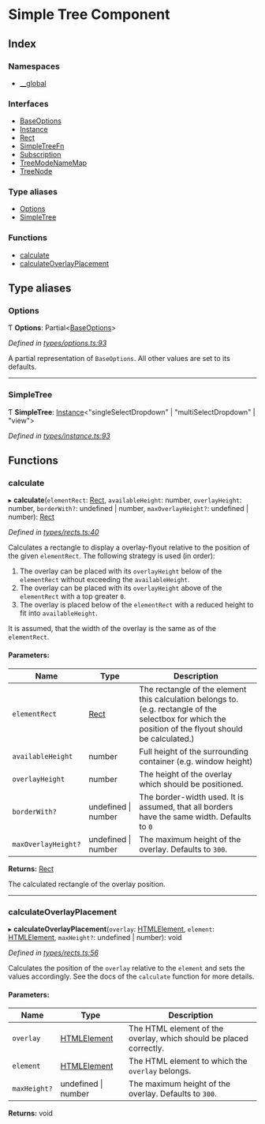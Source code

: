 # Simple Tree Component

## Index

### Namespaces

* [\_\_global](modules/__global.md)

### Interfaces

* [BaseOptions](interfaces/baseoptions.md)
* [Instance](interfaces/instance.md)
* [Rect](interfaces/rect.md)
* [SimpleTreeFn](interfaces/simpletreefn.md)
* [Subscription](interfaces/subscription.md)
* [TreeModeNameMap](interfaces/treemodenamemap.md)
* [TreeNode](interfaces/treenode.md)

### Type aliases

* [Options](globals.md#options)
* [SimpleTree](globals.md#simpletree)

### Functions

* [calculate](globals.md#calculate)
* [calculateOverlayPlacement](globals.md#calculateoverlayplacement)

## Type aliases

### Options

Ƭ  **Options**: Partial\<[BaseOptions](interfaces/baseoptions.md)>

*Defined in [types/options.ts:93](https://github.com/ckotzbauer/simple-tree-component/blob/466dabf/src/types/options.ts#L93)*

A partial representation of `BaseOptions`. All other values are set to its defaults.

___

### SimpleTree

Ƭ  **SimpleTree**: [Instance](interfaces/instance.md)\<\"singleSelectDropdown\" \| \"multiSelectDropdown\" \| \"view\">

*Defined in [types/instance.ts:93](https://github.com/ckotzbauer/simple-tree-component/blob/466dabf/src/types/instance.ts#L93)*

## Functions

### calculate

▸ **calculate**(`elementRect`: [Rect](interfaces/rect.md), `availableHeight`: number, `overlayHeight`: number, `borderWith?`: undefined \| number, `maxOverlayHeight?`: undefined \| number): [Rect](interfaces/rect.md)

*Defined in [types/rects.ts:40](https://github.com/ckotzbauer/simple-tree-component/blob/466dabf/src/types/rects.ts#L40)*

Calculates a rectangle to display a overlay-flyout relative to the position of the given `elementRect`.
The following strategy is used (in order):
  1. The overlay can be placed with its `overlayHeight` below of the `elementRect` without exceeding the `availableHeight`.
  2. The overlay can be placed with its `overlayHeight` above of the `elementRect` with a top greater `0`.
  3. The overlay is placed below of the `elementRect` with a reduced height to fit into `availableHeight`.

It is assumed, that the width of the overlay is the same as of the `elementRect`.

#### Parameters:

Name | Type | Description |
------ | ------ | ------ |
`elementRect` | [Rect](interfaces/rect.md) | The rectangle of the element this calculation belongs to. (e.g. rectangle of the selectbox for which the position of the flyout should be calculated.) |
`availableHeight` | number | Full height of the surrounding container (e.g. window height) |
`overlayHeight` | number | The height of the overlay which should be positioned. |
`borderWith?` | undefined \| number | The border-width used. It is assumed, that all borders have the same width. Defaults to `0` |
`maxOverlayHeight?` | undefined \| number | The maximum height of the overlay. Defaults to `300`. |

**Returns:** [Rect](interfaces/rect.md)

The calculated rectangle of the overlay position.

___

### calculateOverlayPlacement

▸ **calculateOverlayPlacement**(`overlay`: [HTMLElement](interfaces/__global.htmlelement.md), `element`: [HTMLElement](interfaces/__global.htmlelement.md), `maxHeight?`: undefined \| number): void

*Defined in [types/rects.ts:56](https://github.com/ckotzbauer/simple-tree-component/blob/466dabf/src/types/rects.ts#L56)*

Calculates the position of the `overlay` relative to the `element` and sets the values accordingly.
See the docs of the `calculate` function for more details.

#### Parameters:

Name | Type | Description |
------ | ------ | ------ |
`overlay` | [HTMLElement](interfaces/__global.htmlelement.md) | The HTML element of the overlay, which should be placed correctly. |
`element` | [HTMLElement](interfaces/__global.htmlelement.md) | The HTML element to which the `overlay` belongs. |
`maxHeight?` | undefined \| number | The maximum height of the overlay. Defaults to `300`.  |

**Returns:** void
